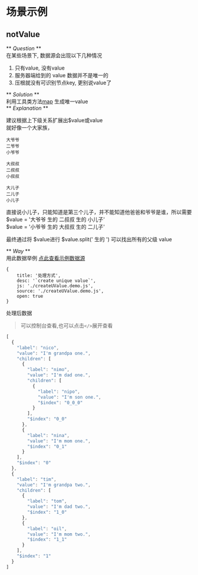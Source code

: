 # 场景示例

## notValue
** *Question* **        
在某些场景下, 数据源会出现以下几种情况
1. 只有value, 没有value
2. 服务器端给到的 value 数据并不是唯一的
3. 压根就没有可识别节点key, 更别说value了     

** *Solution* **        
利用工具类方法[map](./README.md#map) 生成唯一value        
** *Explanation* **   

>       
建议根据上下级关系扩展出$value或value      
就好像一个大家族，
>          
    大爷爷     
    二爷爷     
    小爷爷
>
    大叔叔     
    二叔叔     
    小叔叔
>    
    大儿子     
    二儿子     
    小儿子
>
直接说小儿子，只能知道是第三个儿子，并不能知道他爸爸和爷爷是谁，所以需要        
$value = '大爷爷 生的 二叔叔 生的 小儿子'       
$value = '小爷爷 生的 大叔叔 生的 二儿子'    
>
最终通过将 $value进行 $value.split(' 生的 ') 可以找出所有的父级 value      


** *Way* **   
用此数据举例 [点此查看示例数据源](./DATA.md#notValueData)
````code
{
    title: '处理方式',
    desc: '`create unique value`',
    js: './createUValue.demo.js',
    source: './createUValue.demo.js',
    open: true
}
````
处理后数据
> 可以控制台查看,也可以点击`</>`展开查看

````js
[
  {
    "label": "nico",
    "value": "I'm grandpa one.",
    "children": [
      {
        "label": "nimo",
        "value": "I'm dad one.",
        "children": [
          {
            "label": "nipo",
            "value": "I'm son one.",
            "$index": "0_0_0"
          }
        ],
        "$index": "0_0"
      },
      {
        "label": "nina",
        "value": "I'm mom one.",
        "$index": "0_1"
      }
    ],
    "$index": "0"
  },
  {
    "label": "tim",
    "value": "I'm grandpa two.",
    "children": [
      {
        "label": "tom",
        "value": "I'm dad two.",
        "$index": "1_0"
      },
      {
        "label": "oil",
        "value": "I'm mom two.",
        "$index": "1_1"
      }
    ],
    "$index": "1"
  }
]
````
